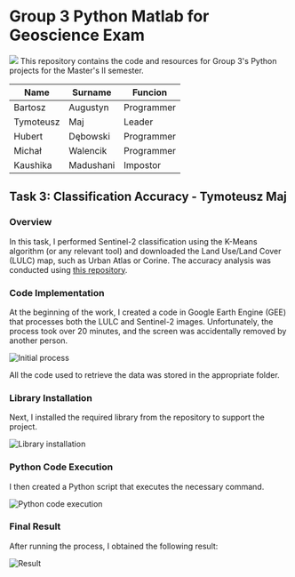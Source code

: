 # Group 3 Python Matlab for Geoscience Exam
![](https://www.agh.edu.pl/repozytoria/__processed__/a/2/csm_agh_znak_negatyw_bez_nazwy_1558c4077f.webp)
This repository contains the code and resources for Group 3's Python projects for the Master's II semester.

| Name     | Surname  | Funcion            |
|----------|-----------|--------------------|
| Bartosz     | Augustyn  | Programmer |
| Tymoteusz   | Maj     | Leader         |
| Hubert    | Dębowski | Programmer        |
| Michał| Walencik    | Programmer |
| Kaushika    | Madushani|   Impostor         |


## Task 3: Classification Accuracy - Tymoteusz Maj

### Overview
In this task, I performed Sentinel-2 classification using the K-Means algorithm (or any relevant tool) and downloaded the Land Use/Land Cover (LULC) map, such as Urban Atlas or Corine. The accuracy analysis was conducted using [this repository](https://github.com/RemoteSys/accuracy).

### Code Implementation
At the beginning of the work, I created a code in Google Earth Engine (GEE) that processes both the LULC and Sentinel-2 images. Unfortunately, the process took over 20 minutes, and the screen was accidentally removed by another person.

![Initial process](https://github.com/user-attachments/assets/e3570a2e-919f-4b87-9b4b-9991a5f5f1a9)

All the code used to retrieve the data was stored in the appropriate folder.

### Library Installation
Next, I installed the required library from the repository to support the project.

![Library installation](https://github.com/user-attachments/assets/ccff586c-2b08-4056-b661-433dd19dcc63)

### Python Code Execution
I then created a Python script that executes the necessary command.

![Python code execution](https://github.com/user-attachments/assets/dfb74d54-a616-494c-bb0e-cee58657f4e9)

### Final Result
After running the process, I obtained the following result:

![Result](https://github.com/user-attachments/assets/975daab9-3a68-40d1-ae61-49e1fb3a38da)

